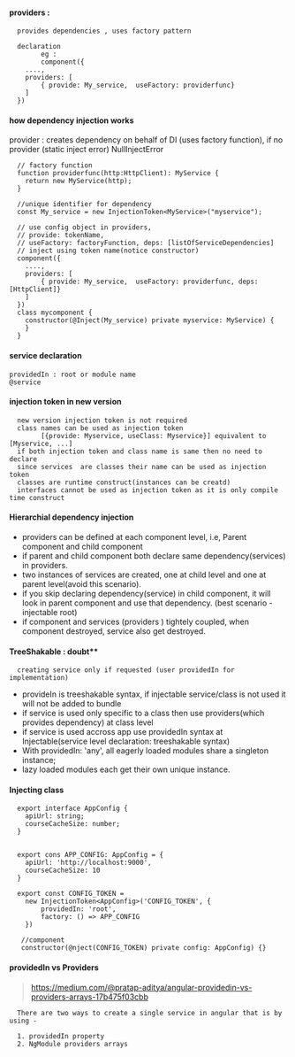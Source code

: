 #### providers : 

      provides dependencies , uses factory pattern
      
      declaration
            eg : 
            component({
        ....,
      	providers: [
      		{ provide: My_service,  useFactory: providerfunc}
      	]
      })
                  

#### how dependency injection works

provider : creates dependency on behalf of DI  (uses factory function), if no provider (static inject error) NullInjectError 
      
      // factory function
      function providerfunc(http:HttpClient): MyService {
      	return new MyService(http);
      }
      
      //unique identifier for dependency
      const My_service = new InjectionToken<MyService>("myservice");
      
      // use config object in providers, 
      // provide: tokenName, 
      // useFactory: factoryFunction, deps: [listOfServiceDependencies]
      // inject using token name(notice constructor)
      component({
        ....,
      	providers: [
      		{ provide: My_service,  useFactory: providerfunc, deps: [HttpClient]}
      	]
      })
      class mycomponent {
        constructor(@Inject(My_service) private myservice: MyService) {
        }
      }
      
#### service declaration

    providedIn : root or module name
    @service

#### injection token in new version

      new version injection token is not required
      class names can be used as injection token
            [{provide: Myservice, useClass: Myservice}] equivalent to [Myservice, ...]
      if both injection token and class name is same then no need to declare 
      since services  are classes their name can be used as injection token
      classes are runtime construct(instances can be creatd)
      interfaces cannot be used as injection token as it is only compile time construct

#### Hierarchial dependency injection

- providers can be defined at each component level, i.e, Parent component and child component
- if parent and child component both declare same dependency(services) in providers.  
- two instances of services are created, one at child level and one at parent level(avoid this scenario).  
- if you skip declaring dependency(service) in child component, it will look in parent component and use that dependency. (best scenario - injectable root)
- if component and services (providers ) tightely coupled, when component destroyed, service also get destroyed.



#### TreeShakable :  doubt**

      creating service only if requested (user providedIn for implementation)

- provideIn is treeshakable syntax, if injectable service/class is not used it will not be added to bundle
- if service is used only specific to a class then use providers(which provides dependency) at class level
- if service is used accross app use providedIn syntax at Injectable(service level declaration: treeshakable syntax)
- With providedIn: 'any', all eagerly loaded modules share a singleton instance; 
- lazy loaded modules each get their own unique instance.

#### Injecting class

      
      export interface AppConfig {
      	apiUrl: string;
      	courseCacheSize: number;
      }
      
      
      export cons APP_CONFIG: AppConfig = {
      	apiUrl: 'http://localhost:9000',
      	courseCacheSize: 10
      }
      
      export const CONFIG_TOKEN = 
       	new InjectionToken<AppConfig>('CONFIG_TOKEN', {
       		providedIn: 'root',
       		factory: () => APP_CONFIG
       	})
       	
       //component
       constructor(@nject(CONFIG_TOKEN) private config: AppConfig) {}


#### providedIn vs Providers

> https://medium.com/@pratap-aditya/angular-providedin-vs-providers-arrays-17b475f03cbb
      
      There are two ways to create a single service in angular that is by using -
      
      1. providedIn property
      2. NgModule providers arrays
